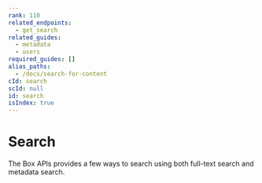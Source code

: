 ```yaml
---
rank: 110
related_endpoints:
  - get_search
related_guides:
  - metadata
  - users
required_guides: []
alias_paths:
  - /docs/search-for-content
cId: search
scId: null
id: search
isIndex: true
---
```


# Search

The Box APIs provides a few ways to search using both full-text search and
metadata search.
